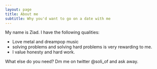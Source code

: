 ```yaml
---
layout: page
title: About me
subtitle: Why you'd want to go on a date with me
---
```


My name is Ziad. I have the following qualities:

- Love metal and dreampop music
- solving problems and solving hard problems is very rewarding to me.
- I value honesty and hard work.

What else do you need?
Dm me on twitter @soli_of and ask away.
